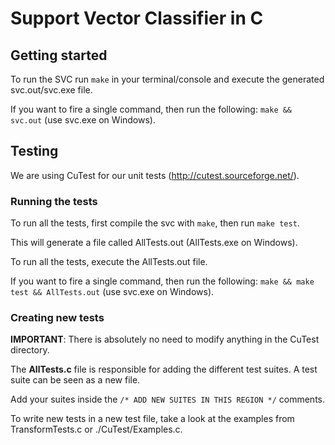 # Support Vector Classifier in C

## Getting started
To run the SVC run `make` in your terminal/console and execute the generated svc.out/svc.exe file.

If you want to fire a single command, then run the following: `make && svc.out` (use svc.exe on Windows).

## Testing
We are using CuTest for our unit tests (http://cutest.sourceforge.net/).

### Running the tests
To run all the tests, first compile the svc with `make`, then run `make test`. 

This will generate a file called AllTests.out (AllTests.exe on Windows).

To run all the tests, execute the AllTests.out file.

If you want to fire a single command, then run the following: `make && make test && AllTests.out` (use svc.exe on Windows).

### Creating new tests
**IMPORTANT**: There is absolutely no need to modify anything in the CuTest directory.

The **AllTests.c** file is responsible for adding the different test suites. A test suite can be seen as a new file.

Add your suites inside the `/* ADD NEW SUITES IN THIS REGION */` comments.

To write new tests in a new test file, take a look at the examples from TransformTests.c or ./CuTest/Examples.c.
